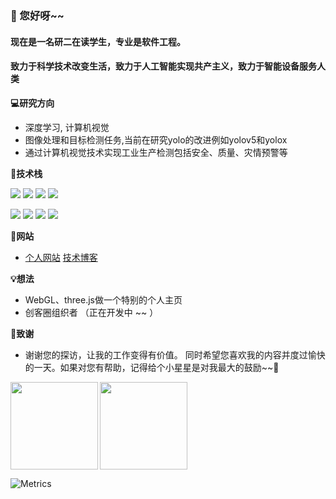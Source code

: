 ### 👋 您好呀~~ 
#### 现在是一名研二在读学生，专业是软件工程。 
#### 致力于科学技术改变生活，致力于人工智能实现共产主义，致力于智能设备服务人类
**💻研究方向**

- 深度学习, 计算机视觉
- 图像处理和目标检测任务,当前在研究yolo的改进例如yolov5和yolox
- 通过计算机视觉技术实现工业生产检测包括安全、质量、灾情预警等

**🚀技术栈**

![](https://img.shields.io/badge/python-language-brightgreen)
![](https://img.shields.io/badge/Java-language-brightgreen)
![](https://img.shields.io/badge/Html-language-brightgreen)
![](https://img.shields.io/badge/JavaScript-language-brightgreen)


![](https://img.shields.io/badge/Django-后端-blueviolet)
![](https://img.shields.io/badge/Vue-前端-blueviolet)
![](https://img.shields.io/badge/Redis-缓存-blueviolet)
![](https://img.shields.io/badge/Docker-容器-blueviolet)


**🌱网站**

- [个人网站](https://chenkequan.cn) [技术博客](https://blog.csdn.net/ckq707718837?type=blog)

**💡想法**

- WebGL、three.js做一个特别的个人主页
- 创客圈组织者  （正在开发中 ~~ ）

**🤟致谢**

- 谢谢您的探访，让我的工作变得有价值。 同时希望您喜欢我的内容并度过愉快的一天。如果对您有帮助，记得给个小星星是对我最大的鼓励~~👋

<img align="left" src="https://github-readme-stats.vercel.app/api?username=swimmant&show_icons=true&theme=algolia" height="140px" />
<img align="center" src="https://github-readme-stats.vercel.app/api/top-langs/?username=swimmant&layout=compact&langs_count=8&theme=algolia" height="140px" />

![Metrics](https://metrics.lecoq.io/swimmant?template=classic&base.metadata=0&isocalendar=1&people=1&isocalendar.duration=half-year&people.limit=24&people.identicons=false&people.size=28&people.types=followers%2C%20following&people.shuffle=false&config.timezone=Asia%2FShanghai)

